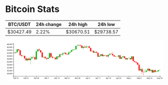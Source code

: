 # Bitcoin Stats

BTC/USDT|24h change|24h high|24h low|
|---|---|---|---|
|$30427.49|2.22%|$30670.51|$29738.57|

<img src="./chart.svg">
